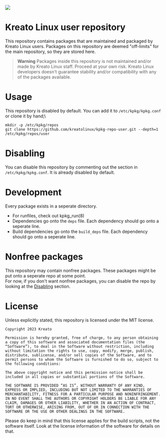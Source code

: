 <p align="left">
<img src="https://github.com/kreatolinux/logo/blob/master/withtext.png"> 
</p>

# Kreato Linux user repository
This repository contains packages that are maintained and packaged by Kreato Linux users. Packages on this repository are deemed "off-limits" for the main repository, so they are stored here.

> **Warning**
> Packages inside this repository is not maintained and/or made by Kreato Linux staff. Proceed at your own risk.
> Kreato Linux developers doesn't guarantee stability and/or compatibility with any of the packages available. 

# Usage
This repository is disabled by default. You can add it to `/etc/kpkg/kpkg.conf` or clone it by hand;\
```
mkdir -p /etc/kpkg/repos
git clone https://github.com/kreatolinux/kpkg-repo-user.git --depth=1 /etc/kpkg/repos/user
```

# Disabling
You can disable this repository by commenting out the section in `/etc/kpkg/kpkg.conf`. It is already disabled by default.

# Development
Every package exists in a seperate directory.

* For runfiles, check out kpkg_run(8)
* Dependencies go onto the `deps` file. Each dependency should go onto a seperate line.
* Build dependencies go onto the `build_deps` file. Each dependency should go onto a seperate line.

# Nonfree packages
This repository may contain nonfree packages. These packages might be put onto a seperate repo at some point.\
For now, if you don't want nonfree packages, you can disable the repo by looking at the [Disabling](README.md#Disabling) section.

# License
Unless explicitly stated, this repository is licensed under the MIT license.

```
Copyright 2023 Kreato

Permission is hereby granted, free of charge, to any person obtaining a copy of this software and associated documentation files (the “Software”), to deal in the Software without restriction, including without limitation the rights to use, copy, modify, merge, publish, distribute, sublicense, and/or sell copies of the Software, and to permit persons to whom the Software is furnished to do so, subject to the following conditions:

The above copyright notice and this permission notice shall be included in all copies or substantial portions of the Software.

THE SOFTWARE IS PROVIDED “AS IS”, WITHOUT WARRANTY OF ANY KIND, EXPRESS OR IMPLIED, INCLUDING BUT NOT LIMITED TO THE WARRANTIES OF MERCHANTABILITY, FITNESS FOR A PARTICULAR PURPOSE AND NONINFRINGEMENT. IN NO EVENT SHALL THE AUTHORS OR COPYRIGHT HOLDERS BE LIABLE FOR ANY CLAIM, DAMAGES OR OTHER LIABILITY, WHETHER IN AN ACTION OF CONTRACT, TORT OR OTHERWISE, ARISING FROM, OUT OF OR IN CONNECTION WITH THE SOFTWARE OR THE USE OR OTHER DEALINGS IN THE SOFTWARE.
```

Please do keep in mind that this license applies for the build scripts, not the software itself. Look at the license information of the software for details on that.
